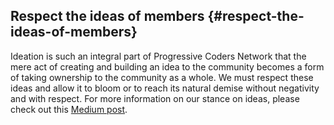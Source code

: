 ## Respect the ideas of members {#respect-the-ideas-of-members}

Ideation is such an integral part of Progressive Coders Network that the mere act of creating and building an idea to the community becomes a form of taking ownership to the community as a whole. We must respect these ideas and allow it to bloom or to reach its natural demise without negativity and with respect. For more information on our stance on ideas, please check out this [Medium post](https://www.google.com/url?q=https://medium.com/progressive-coders-network/a-volunteer-culture-powered-by-ideas-723544bedfa6&sa=D&ust=1485764357506000&usg=AFQjCNFSIZACQmQgmr4rp7yhBvpFwY_oyg).
